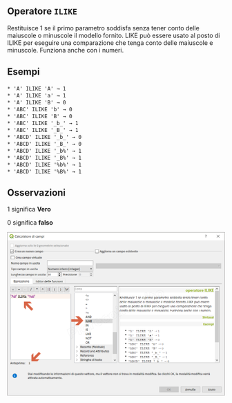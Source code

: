 ## Operatore `ILIKE`

Restituisce 1 se il primo parametro soddisfa senza tener conto delle maiuscole o minuscole il modello fornito. LIKE può essere usato al posto di ILIKE per eseguire una comparazione che tenga conto delle maiuscole e minuscole. Funziona anche con i numeri.

## Esempi
```
* 'A' ILIKE 'A' → 1
* 'A' ILIKE 'a' → 1
* 'A' ILIKE 'B' → 0
* 'ABC' ILIKE 'b' → 0
* 'ABC' ILIKE 'B' → 0
* 'ABC' ILIKE '_b_' → 1
* 'ABC' ILIKE '_B_' → 1
* 'ABCD' ILIKE '_b_' → 0
* 'ABCD' ILIKE '_B_' → 0
* 'ABCD' ILIKE '_b%' → 1
* 'ABCD' ILIKE '_B%' → 1
* 'ABCD' ILIKE '%b%' → 1
* 'ABCD' ILIKE '%B%' → 1
```

## Osservazioni

1 significa **Vero**

0 significa **falso**

![](/img/operatori/ILIKE1.png)